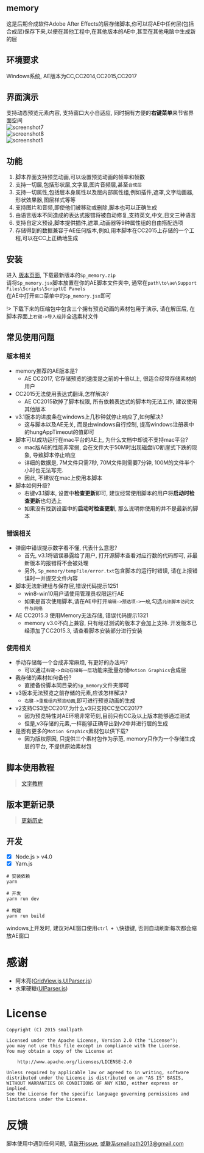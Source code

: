 ## memory
这是后期合成软件Adobe After Effects的层存储脚本,你可以将AE中任何层(包括合成层)保存下来,以便在其他工程中,在其他版本的AE中,甚至在其他电脑中生成新的层

## 环境要求
Windows系统, AE版本为CC,CC2014,CC2015,CC2017

## 界面演示
支持动态预览元素内容, 支持窗口大小自适应, 同时拥有方便的**右键菜单**来节省界面空间  
![screenshot7](https://raw.githubusercontent.com/smallpath/memory/master/screenshot/1.gif)  
![screenshot8](https://raw.githubusercontent.com/smallpath/memory/master/screenshot/2.gif)  
![screenshot1](https://raw.githubusercontent.com/smallpath/memory/master/screenshot/1.PNG)  

## 功能
1. 脚本界面支持预览动画,可以设置预览动画的帧率和帧数
2. 支持一切层,包括形状层,文字层,图片音频层,甚至`合成层`
3. 支持一切属性,包括层本身属性以及层内部属性组,例如插件,遮罩,文字动画器,形状效果器,图层样式等等
4. 支持图片和音频,即使他们被移动或删除,脚本也可以正确生成
5. 由语言版本不同造成的表达式报错将被自动修复,支持英文,中文,日文三种语言
6. 支持自定义预设,脚本提供插件,遮罩,动画器等9种属性组的自由搭配选项
7. 存储得到的数据兼容于AE任何版本,例如,用本脚本在CC2015上存储的一个工程,可以在CC上正确地生成

## 安装
进入 [版本页面](https://github.com/smallpath/memory/releases), 下载最新版本的`Sp_memory.zip`  
请将`Sp_memory.jsx`脚本放置在你的AE脚本文件夹中, 通常在`path\to\ae\Support Files\Scripts\ScriptUI Panels`   
在AE中打开`窗口`菜单中的`Sp_memory.jsx`即可  

!> 下载下来的压缩包中包含三个拥有预览动画的素材包用于演示, 请在解压后, 在脚本界面上`右键->导入组`并全选素材文件

## 常见使用问题

### 版本相关
- memory推荐的AE版本是?
  - AE CC2017, 它存储预览的速度是之前的十倍以上, 很适合经常存储素材的用户
- CC2015无法使用表达式翻译,怎样解决?
  - AE CC2015砍掉了脚本权限, 所有依赖表达式的脚本均无法工作, 建议使用其他版本
- v3.1版本的进度条在windows上几秒钟就停止响应了,如何解决?
  - 这与脚本以及AE无关, 而是由windows自行控制, 提高windows注册表中的hungAppTimeout的值即可
- 脚本可以成功运行在mac平台的AE上, 为什么文档中却说不支持mac平台?
  - mac版AE的性能非常弱, 会在文件大于50M时出现磁盘I/O断崖式下跌的现象, 导致脚本停止响应
  - 详细的数据是, 7M文件只需7秒, 70M文件则需要7分钟, 100M的文件半个小时也无法写完.
  - 因此, 不建议在mac上使用本脚本 
- 脚本如何升级?
  - 右键v3.1脚本, 设置中**检查更新**即可, 建议经常使用脚本的用户将**启动时检查更新**也勾选上
  - 如果没有找到设置中的**启动时检查更新**, 那么说明你使用的并不是最新的脚本

### 错误相关
- 弹窗中错误提示数字看不懂, 代表什么意思?
  - 首先, v3.1将错误暴露给了用户, 打开源脚本查看对应行数的代码即可, 非最新版本的报错将不会被处理
  - 另外, `Sp_memory/tempFile/error.txt`包含脚本的运行时错误, 请在上报错误时一并提交文件内容
- 脚本无法新建组与保存层,错误代码提示1251  
  - win8-win10用户请使用管理员权限运行AE  
  - 如果是首次使用脚本,请在AE中打开`编辑->预选项->一般`,勾选`允许脚本访问文件与网络`  
- AE CC2015.3 使用Memory无法存储, 错误代码提示1321
  - memory v3.0不向上兼容, 只有经过测试的版本才会加上支持. 开发版本已经添加了CC2015.3, 请查看脚本安装部分进行安装

### 使用相关
- 手动存储每一个合成非常麻烦, 有更好的办法吗?
  - 可以通过`右键->自动存储每一层`功能来批量存储`Motion Graphics`合成层
- 我存储的素材如何备份?
  - 直接备份脚本同目录的`Sp_memory`文件夹即可
- v3版本无法预览之前存储的元素,应该怎样解决?
  - `右键->重载组内预览动画`,即可进行预览动画的生成
- v2支持CS3至CC2017,为什么v3只支持CC至CC2017?
  - 因为预览特性对AE环境非常苛刻,目前只有CC及以上版本能够通过测试
  - 但是,v3存储的元素,一样能够正确导出到v2中并进行层的生成
- 是否有更多的`Motion Graphics`素材包以供下载?
  - 因为版权原因, 只提供三个素材包作为示范, memory只作为一个存储生成层的平台, 不提供原始素材包

## 脚本使用教程
>[文字教程](TUTORIAL.md)

## 版本更新记录
>[更新历史](LOGS.md)

## 开发
- [x] Node.js > v4.0
- [x] Yarn.js

```
# 安装依赖
yarn

# 开发
yarn run dev

# 构建
yarn run build
```
windows上开发时, 建议对AE窗口使用`ctrl + \`快捷键, 否则自动刷新每次都会缩放AE窗口

# 感谢
- 阿木亮([GridView.js](https://github.com/smallpath/memory/blob/master/lib/GridView.js),[UIParser.js](https://github.com/smallpath/memory/blob/master/lib/UIParser.js))
- 水果硬糖([UIParser.js](https://github.com/smallpath/memory/blob/master/lib/UIParser.js))

# License
```
Copyright (C) 2015 smallpath

Licensed under the Apache License, Version 2.0 (the "License");
you may not use this file except in compliance with the License.
You may obtain a copy of the License at

    http://www.apache.org/licenses/LICENSE-2.0

Unless required by applicable law or agreed to in writing, software
distributed under the License is distributed on an "AS IS" BASIS,
WITHOUT WARRANTIES OR CONDITIONS OF ANY KIND, either express or implied.
See the License for the specific language governing permissions and
limitations under the License.
```

# 反馈
脚本使用中遇到任何问题, 请[新开issue](https://github.com/smallpath/memory/issues/new), 或联系smallpath2013@gmail.com
